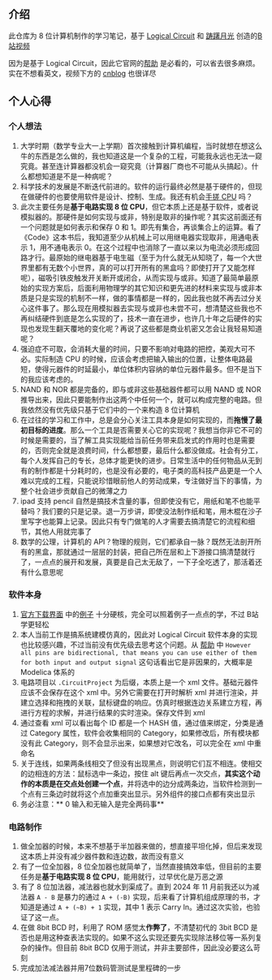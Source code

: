 ## 介绍

此仓库为 8 位计算机制作的学习笔记，基于 [Logical Circuit](https://logiccircuit.org/) 和 [踌躇月光](https://space.bilibili.com/491131440) 创造的[B站视频](https://www.bilibili.com/video/BV1aP4y1s7Vf/?spm_id_from=333.337.search-card.all.click&vd_source=c06d092ddfc3e3120c41071600f30c9d)

因为是基于 Logical Circuit，因此它官网的[帮助](https://logiccircuit.org/help.html) 是必看的，可以省去很多麻烦。实在不想看英文，视频下方的 [cnblog](https://www.cnblogs.com/staraire/p/15311504.html) 也很详尽

## 个人心得

### 个人想法

1. 大学时期（数学专业大一上学期）首次接触到计算机编程，当时就想在想这么牛的东西是怎么做的，我也知道这是一个复杂的工程，可能我永远也无法一窥究竟。甚至连计算器都没机会一窥究竟（计算器厂商也不可能从头搞起）。什么都想知道是不是一种病呢？
2. 科学技术的发展是不断迭代前进的。软件的运行最终必然是基于硬件的，但现在做硬件的也要使用软件是设计、控制、生成。我还有机会[手搓 CPU](https://www.bilibili.com/video/BV1sy4y1j7Ue/?spm_id_from=333.337.search-card.all.click&vd_source=f57cf03d6ae1e683e5ef70399eb90a1d) 吗？
3. 此次主要任务是**基于电路实现 8 位 CPU**，但它本质上还是基于软件，或者说模拟器的。那硬件是如何实现与或非，特别是取非的操作呢？其实这前面还有一个问题就是如何表示和保存 0 和 1。即先有集合，再谈集合上的运算。看了 《Code》这本书后，我知道至少从机械上可以用继电器实现取非，用通电表示 1，用不通电表示 0。在这个过程中也消除了一直以来以为电流必须形成回路才行。最原始的继电器基于电生磁（至于为什么就无从知晓了，每一个大世界里都有无数个小世界，真的可以打开所有的黑盒吗？即使打开了又能怎样呢），磁吸引铁皮触发开关断开或闭合，从而实现与或非。知道了最简单最原始的实现方案后，后面利用物理学的其它知识和更先进的材料来实现与或非本质是只是实现的机制不一样，做的事情都是一样的，因此我也就不再去过分关心这件事了。那么现在用模拟器去实现与或非也未尝不可，想清楚这些我也不再纠结硬件到底是怎么实现的了，技术一直在进步，也许几十年之后硬件的实现也发现生翻天覆地的变化呢？再说了这些都是商业机密又怎会让我轻易知道呢？
4. 强迫症不可取，会消耗大量的时间，只要不影响对电路的把控，美观大可不必。实际制造 CPU 的时候，应该会考虑把输入输出的位置，让整体电路最短，使得元器件的时延最小，单位体积内容纳的单位元器件最多。但不是当下的我应该考虑的。
5. NAND 和 NOR 都是完备的，即与或非这些基础器件都可以用 NAND 或 NOR 推导出来，因此只要能制作出这两个中任何一个，就可以构成完整的电路。但我依然没有优先级只基于它们中的一个来构造 8 位计算机
6. 在过往的学习和工作中，总是会分心关注工具本身是如何实现的，而**拖慢了最初目标的进度**。那么一个工具是否需要关心它的实现呢？我想当你非它不可的时候是需要的，当了解工具实现能给当前任务带来启发式的作用时也是需要的，否则完全就是浪费时间，什么都想要，最后什么都没做成。社会有分工，每个人发挥自己的专长，总体才能更快的进步。日常生活中的任何物品从无到有的制作都是十分耗时的，也是没有必要的，电子类的高科技产品更是一个人难以完成的工程，只能说珍惜眼前他人的劳动成果，专注做好当下的事情，为整个社会进步贡献自己的微薄之力
7. ipad 支持 pencil 自然是搞技术含量的事，但即使没有它，用纸和笔不也能平替吗？我们要的只是记录。退一万步讲，即使没法制作纸和笔，用木棍在沙子里写字也能算上记录。因此只有专门做笔的人才需要去搞清楚它的流程和细节，其他人用就完事了
8. 数学的公理，计算机的 API？物理的规则，它们都承自一脉？既然无法剖开所有的黑盒，那就通过一层层的封装，把自己所在层和上下游接口搞清楚就行了，一点点的展开和发展，真要是自己太无敌了，一下子全吃透了，那活着还有什么意思呢

### 软件本身

1. [官方下载界面](https://logiccircuit.org/download.html) 中的[例子](https://logiccircuit.org/downloads/Samples.2.24.02.29.zip) 十分硬核，完全可以照着例子一点点的学，不过 B站 学更轻松
2. 本人当前工作是搞系统建模仿真的，因此对 Logical Circuit 软件本身的实现也比较感兴趣，不过当前没有优先级去思考这个问题。从 [帮助](https://logiccircuit.org/advanced.html) 中 `However all pins are bidirectional, that means you can use either of them for both input and output signal` 这句话看出它是非因果的，大概率是 Modelica 体系的
3. 电路项目以 `.CircuitProject` 为后缀，本质上是一个 xml 文件。基础元器件应该不会保存在这个 xml 中。另外它需要在打开时解析 xml 并进行渲染，并建立选择和拖拽的关联，鼠标键盘的响应。仿真时根据连边关系建立方程，再进行方程的求解，并进行结果的实时渲染。保存文件到 xml
4. 通过查看 xml 可以看出每个 ID 都是一个 HASH 值，通过值来绑定，分类是通过 Category 属性，软件会收集相同的 Category，如果修改后，所有模块都没有此 Category，则不会显示出来，如果想对它改名，可以完全在 xml 中重命名
5. 关于连线，如果两条线相交了但没有出现黑点，则说明它们互不相连。使相交的边相连的方法：鼠标选中一条边，按住 alt 键后再点一次交点，**其实这个动作的本质是在交点处创建一个点**，并将选中的边分成两条边，当软件检测到一个点有三条边时就将这个点加重突出显示。另外组件的接口点都有突出显示
6. 务必注意：** 0 输入和无输入是完全两码事**

### 电路制作

1. 做全加器的时候，本来不想基于半加器来做的，想直接平坦化掉，但后来发现这本质上并没有减少器件数和连边数，故而没有意义
2. 有了一位全加器，8 位全加器也就简单了，当然直接搞效率低，但目前的主要任务是**基于电路实现 8 位 CPU**，能用就行，过早优化是万恶之源
3. 有了 8 位加法器，减法器也就水到渠成了。直到 2024 年 11 月前我还以为减法器 `A - B` 是暴力的通过 `A + (-B)` 实现，后来看了计算机组成原理的书，才知道是通过 `A + (~B) + 1` 实现，其中 1 表示 Carry In。通过这次实验，也验证了这一点。
4. 在做 8bit BCD 时，利用了 ROM 感觉太**作弊了**，不清楚初代的 3bit BCD 是否也是用这种查表法实现的。如果不这么实现还要先实现除法移位等一系列复杂的操作。但目前 8bit BCD 仅用于测试，并非主要部件，因此没必要这么苛刻
5. 完成加法减法器并用7位数码管测试是里程碑的一步
